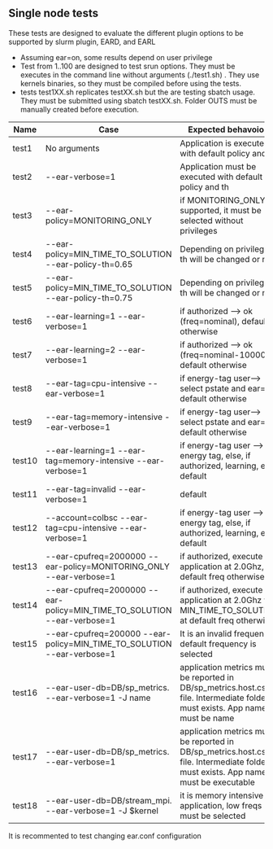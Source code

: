 Single node tests
-----------------

These tests are designed to evaluate the different plugin options to be supported by slurm plugin, EARD, and EARL
* Assuming ear=on, some results depend on user privilege
* Test from 1..100 are designed to test srun options. They must be executes in the command line without arguments (./test1.sh) . They use kernels binaries, so they must be compiled before using the tests. 
* tests test1XX.sh replicates testXX.sh but the are testing sbatch usage. They must be submitted using sbatch testXX.sh. Folder OUTS must be manually created before execution.

| Name   |Case             | Expected behavoiour                                                         |
| -------|----------------- | --------------------------------------------------------------------------- |
| test1  |No arguments     | Application is executed with default policy and th                          |
| test2  |--ear-verbose=1  | Application must be executed with default policy and th					 |
| test3  |--ear-policy=MONITORING_ONLY | if MONITORING_ONLY is supported, it must be selected without privileges |
| test4  |--ear-policy=MIN_TIME_TO_SOLUTION --ear-policy-th=0.65 | Depending on privileges, th will be changed or not |
| test5  |--ear-policy=MIN_TIME_TO_SOLUTION --ear-policy-th=0.75 | Depending on privileges, th will be changed or not |
| test6  |--ear-learning=1 --ear-verbose=1 | if authorized --> ok (freq=nominal), default otherwise |
| test7  |--ear-learning=2 --ear-verbose=1 | if authorized --> ok (freq=nominal-100000), default otherwise |
| test8  |--ear-tag=cpu-intensive --ear-verbose=1 | if energy-tag user--> select pstate and ear=off, default otherwise |
| test9  |--ear-tag=memory-intensive --ear-verbose=1 | if energy-tag user--> select pstate and ear=off, default otherwise |
| test10 |--ear-learning=1 --ear-tag=memory-intensive --ear-verbose=1 |if energy-tag user --> energy tag, else, if authorized, learning, else default |
| test11 |--ear-tag=invalid --ear-verbose=1 | default |
| test12 |--account=colbsc --ear-tag=cpu-intensive --ear-verbose=1|if energy-tag user --> energy tag, else, if authorized, learning, else default |
| test13 |--ear-cpufreq=2000000 --ear-policy=MONITORING_ONLY --ear-verbose=1 | if authorized, execute application at 2.0Ghz, at default freq otherwise |
| test14 |--ear-cpufreq=2000000 --ear-policy=MIN_TIME_TO_SOLUTION --ear-verbose=1 | if authorized, execute application at 2.0Ghz with MIN_TIME_TO_SOLUTION, at default freq otherwise |
| test15 | --ear-cpufreq=200000 --ear-policy=MIN_TIME_TO_SOLUTION --ear-verbose=1| It is an invalid frequency, default frequency is selected|
| test16 | --ear-user-db=DB/sp_metrics. --ear-verbose=1 -J name| application metrics must be reported in DB/sp_metrics.host.csv file. Intermediate folders must exists. App name must be name |
| test17 | --ear-user-db=DB/sp_metrics. --ear-verbose=1 | application metrics must be reported in DB/sp_metrics.host.csv file. Intermediate folders must exists. App name must be executable |
| test18 | --ear-user-db=DB/stream_mpi. --ear-verbose=1 -J $kernel| it is memory intensive application, low freqs must be selected |

It is recommented to test changing ear.conf configuration


